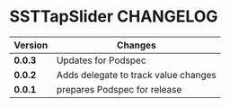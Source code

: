 # SSTTapSlider CHANGELOG

Version | Changes
--- | ---
**0.0.3** | Updates for Podspec
**0.0.2** | Adds delegate to track value changes
**0.0.1** | prepares Podspec for release

